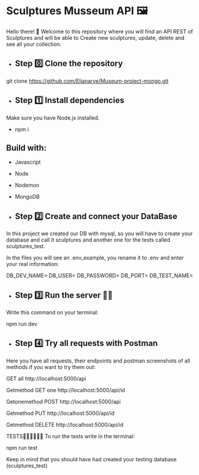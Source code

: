 # Sculptures Musseum API 🖼️

Hello there! 🤗 Welcome to this repository where you will find an API REST of Sculptures and will be able to Create new sculptures, update, delete and see all your collection.

- ## Step 0️⃣ Clone the repository

git clone https://github.com/Elianarve/Museum-project-mongo.git

- ## Step 1️⃣ Install dependencies
Make sure you have Node.js installed. 
- npm i

## Build with: 
- Javascript
- Node
- Nodemon
- MongoDB


- ## Step 2️⃣ Create and connect your DataBase

In this project we created our DB with mysql, so you will have to create your database and call it sculptures and another one for the tests called sculptures_test.

In the files you will see an .env_example, you rename it to .env and enter your real information:

DB_DEV_NAME=
DB_USER=
DB_PASSWORD=
DB_PORT=
DB_TEST_NAME=

- ## Step 3️⃣ Run the server 🚀🚀
Write this command on your terminal:

npm run dev 

- ## Step 4️⃣ Try all requests with Postman

Here you have all requests, their endpoints and postman screenshots of all methods if you want to try them out:

GET all http://localhost:5000/api 

Getmethod GET one http://localhost:5000/api/id

Getonemethod POST http://localhost:5000/api
 
Getmethod PUT http://localhost:5000/api/id

Getmethod DELETE http://localhost:5000/api/id

TESTS👨🏼‍🔬👩🏼‍🔬
To run the tests write in the terminal:

npm run test

Keep in mind that you should have had created your testing database (sculptures_test)